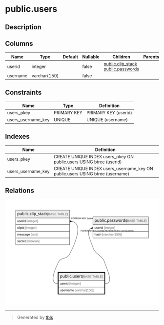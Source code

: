 # public.users

## Description

## Columns

| Name | Type | Default | Nullable | Children | Parents | Comment |
| ---- | ---- | ------- | -------- | -------- | ------- | ------- |
| userid | integer |  | false | [public.clip_stack](public.clip_stack.md) [public.passwords](public.passwords.md) |  |  |
| username | varchar(150) |  | false |  |  |  |

## Constraints

| Name | Type | Definition |
| ---- | ---- | ---------- |
| users_pkey | PRIMARY KEY | PRIMARY KEY (userid) |
| users_username_key | UNIQUE | UNIQUE (username) |

## Indexes

| Name | Definition |
| ---- | ---------- |
| users_pkey | CREATE UNIQUE INDEX users_pkey ON public.users USING btree (userid) |
| users_username_key | CREATE UNIQUE INDEX users_username_key ON public.users USING btree (username) |

## Relations

![er](public.users.svg)

---

> Generated by [tbls](https://github.com/k1LoW/tbls)
